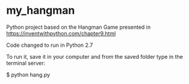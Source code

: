 # my_hangman
Python project based on the Hangman Game
presented in
https://inventwithpython.com/chapter9.html

Code changed to run in Python 2.7

To run it, save it in your computer and from
the saved folder type in the terminal server:

$ python hang.py
